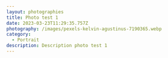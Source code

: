 ```yaml
---
layout: photographies
title: Photo test 1
date: 2023-03-23T11:29:35.757Z
photography: /images/pexels-kelvin-agustinus-7190365.webp
category:
  - Portrait
description: Description photo test 1
---
```

